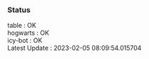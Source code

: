 ### Status


table : OK  
hogwarts : OK  
icy-bot : OK  
Latest Update : 2023-02-05 08:09:54.015704
